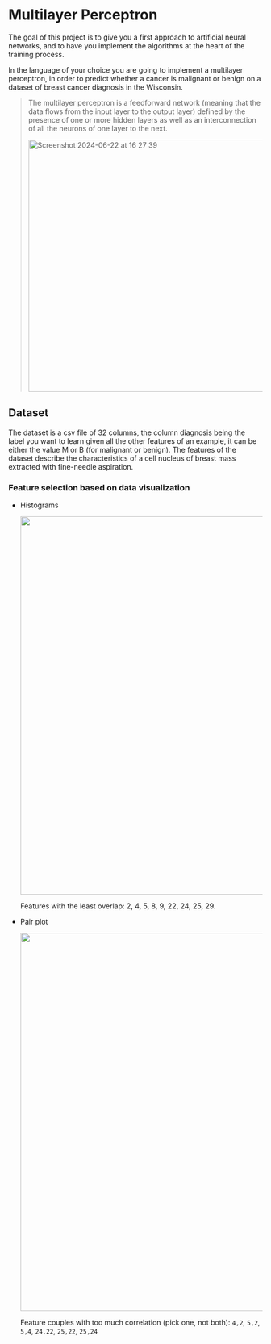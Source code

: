 # Multilayer Perceptron

The goal of this project is to give you a first approach to artificial neural networks,
and to have you implement the algorithms at the heart of the training process.

In the language of your choice you are going to implement a multilayer
perceptron, in order to predict whether a cancer is malignant or benign on a dataset of
breast cancer diagnosis in the Wisconsin.

> The multilayer perceptron is a feedforward network (meaning that the data
> flows from the input layer to the output layer) defined by the presence of one or more
> hidden layers as well as an interconnection of all the neurons of one layer to the next.
> 
> <img width="500" alt="Screenshot 2024-06-22 at 16 27 39" src="https://github.com/nicolasgasco/42_cursus/assets/73175085/682f245c-7359-4059-92a3-fffd3205d79d">

## Dataset
The dataset is a csv file of 32 columns, the column diagnosis being the label you want to learn given all the other features of an example,
it can be either the value M or B (for malignant or benign).
The features of the dataset describe the characteristics of a cell nucleus of breast mass extracted with fine-needle aspiration.

### Feature selection based on data visualization
- Histograms

  <img width="750" src="https://github.com/nicolasgasco/42_cursus/assets/73175085/9c8b9d7d-1003-4d91-b761-57af9a267ea8" alt=""/>

  Features with the least overlap: 2, 4, 5, 8, 9, 22, 24, 25, 29.
- Pair plot

  <img width="750" src="https://github.com/nicolasgasco/42_cursus/assets/73175085/3ce826eb-b265-4a63-bb22-668e29e18f60" alt=""/>

  Feature couples with too much correlation (pick one, not both): `4,2`, `5,2`, `5,4`, `24,22`, `25,22`, `25,24`  
